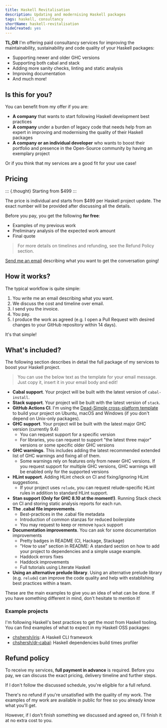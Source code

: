 ```yaml
---
title: Haskell Revitalisation
description: Updating and modernising Haskell packages
tags: haskell, consultancy
shortName: haskell-revitalisation
hideCreated: yes
---
```


**TL;DR** I'm offering paid consultancy services for improving the maintainability, sustainability and code quality of your Haskell packages:

* Supporting newer and older GHC versions
* Supporting both cabal and stack
* Adding more sanity checks, linting and static analysis
* Improving documentation
* And much more!

## Is this for you?

You can benefit from my offer if you are:

+ **A company** that wants to start following Haskell development best practices
+ **A company** under a burden of legacy code that needs help from an expert in improving and modernising the quality of their Haskell packages
+ **A company or an individual developer** who wants to boost their portfolio and presence in the Open-Source community by having an exemplary project

Or if you think that my services are a good fit for your use case!

## Pricing

::: {.thought}
Starting from $499
:::

The price is individual and starts from $499 per Haskell project update. The exact number will be provided after discussing all the details.

Before you pay, you get the following **for free**:

* Examples of my previous work
* Preliminary analysis of the expected work amount
* Final quote

> For more details on timelines and refunding, see the Refund Policy section.

[Send me an email][contacts] describing what you want to get the conversation going!

## How it works?

The typical workflow is quite simple:

1. You write me an email describing what you want.
2. We discuss the cost and timeline over email.
3. I send you the invoice.
4. You pay.
5. I produce the work as agreed (e.g. I open a Pull Request with desired changes to your GitHub repository within 14 days).

It's that simple!

## What's included?

The following section describes in detail the full package of my services to boost your Haskell project.

> You can use the below text as the template for your email message. Just copy it, insert it in your email body and edit!

- **Cabal support**. Your project will be built with the latest version of `cabal-install`.
- **Stack support**. Your project will be built with the latest version of `stack`.
- **GitHub Actions CI**. I'm using the [Dead-Simple cross-platform template][github-actions] to build your project on Ubuntu, macOS and Windows (if you don't depend on Unix-only packages).
- **GHC support**. Your project will be built with the latest major GHC version (currently 9.4)
    * You can request support for a specific version
    * For libraries, you can request to support "the latest three major" versions or some specific older GHC versions
- **GHC warnings**. This includes adding the latest recommended extended list of GHC warnings and fixing all of them.
    * Some warnings rely on features only from newer GHC versions. If you request support for multiple GHC versions, GHC warnings will be enabled only for the supported versions
- **HLint support**. Adding HLint check on CI and fixing/ignoring HLint suggestions.
    * If your project uses `relude`, you can request relude-specific HLint rules in addition to standard HLint support.
- **Stan support (Only for GHC 8.10 at the moment!)**. Running Stack check on CI and storing static analysis reports for each run.
- **The .cabal file improvements**.
    * Best-practices in the .cabal file metadata
    * Introduction of common stanzas for reduced boilerplate
    * You may request to keep or remove `hpack` support
- **Documentation improvements**. You can ask for some documentation improvements
    * Pretty badges in README (CI, Hackage, Stackage)
    * "How to use" section in README: A standard section on how to add your project to dependencies and a simple usage example.
    * Haddock errors fixes
    * Haddock improvements
    * Full tutorials using Literate Haskell
- **Using an alternative prelude library**. Using an alternative prelude library (e.g. `relude`) can improve the code quality and help with establishing best practices within a team.

These are the main examples to give you an idea of what can be done. If you have something different in mind, don't hesitate to mention it!

[github-actions]: https://kodimensional.dev/github-actions

### Example projects

I'm following Haskell's best practices to get the most from Haskell tooling. You can find examples of what to expect in my Haskell OSS packages:

* [chshersh/iris][iris]: A Haskell CLI framework
* [chshersh/dr-cabal][dr-cabal]: Haskell dependencies build times profiler

[iris]: https://github.com/chshersh/iris
[dr-cabal]: https://github.com/chshersh/dr-cabal

## Refund policy

To receive my services, **full payment in advance** is required. Before you pay, we can discuss the exact pricing, delivery timeline and further steps.

If I don't follow the discussed schedule, you're eligible for a full refund.

There's no refund if you're unsatisfied with the quality of my work. The examples of my work are available in public for free so you already know what you'll get.

However, if I don't finish something we discussed and agreed on, I'll finish it at no extra cost to you.

[contacts]: https://kodimensional.dev/#contacts
